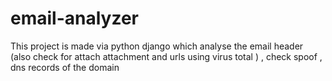 # email-analyzer
This project is made via python django which analyse the email header (also check for attach attachment and urls using virus total ) , check spoof , dns records of the domain
